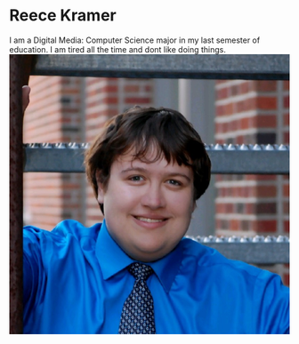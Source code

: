 # Reece Kramer
I am a Digital Media: Computer Science major in my last semester of education. I am tired all the time and dont like doing things.
![me](me.jpg)
